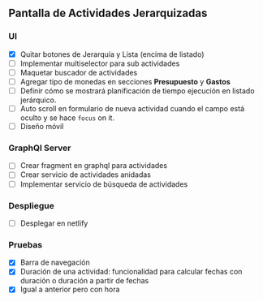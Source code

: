 ## Pantalla de Actividades Jerarquizadas
### **UI**
- [x] Quitar botones de Jerarquía y Lista (encima de listado) 
- [ ] Implementar multiselector para sub actividades
- [ ] Maquetar buscador de actividades
- [ ] Agregar tipo de monedas en secciones **Presupuesto** y **Gastos**
- [ ] Definir cómo se mostrará planificación de tiempo ejecución en listado jerárquico.
- [ ] Auto scroll en formulario de nueva actividad cuando el campo está oculto y se hace `focus` on it.
- [ ] Diseño móvil

### **GraphQl Server**
- [ ] Crear fragment en graphql para actividades
- [ ] Crear servicio de actividades anidadas
- [ ] Implementar servicio de búsqueda de actividades

### **Despliegue**
- [ ] Desplegar en netlify

### **Pruebas**
- [x] Barra de navegación 
- [x] Duración de una actividad: funcionalidad para calcular fechas con duración o duración a partir de fechas
- [x] Igual a anterior pero con hora
